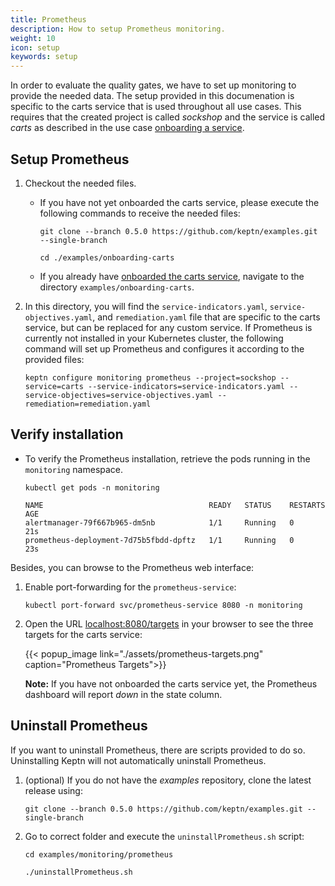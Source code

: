 ```yaml
---
title: Prometheus
description: How to setup Prometheus monitoring.
weight: 10
icon: setup
keywords: setup
---
```


In order to evaluate the quality gates, we have to set up monitoring to provide the needed data. The setup provided in this documenation is specific to the carts service that is used throughout all use cases. This requires that the created project is called *sockshop* and the service is called *carts* as described in the use case [onboarding a service](../onboard-carts-service).

## Setup Prometheus

1. Checkout the needed files.

    - If you have not yet onboarded the carts service, please execute the following commands to receive the needed files:
    
      ```console
      git clone --branch 0.5.0 https://github.com/keptn/examples.git --single-branch
      ```

      ```console 
      cd ./examples/onboarding-carts
      ```

    - If you already have [onboarded the carts service](../../usecases/onboard-carts-service/), navigate to the directory `examples/onboarding-carts`. 

1. In this directory, you will find the `service-indicators.yaml`, `service-objectives.yaml`, and `remediation.yaml` file that are specific to the carts service, but can be replaced for any custom service. If Prometheus is currently not installed in your Kubernetes cluster, the following command will set up Prometheus and configures it according to the provided files:

    ```console
    keptn configure monitoring prometheus --project=sockshop --service=carts --service-indicators=service-indicators.yaml --service-objectives=service-objectives.yaml --remediation=remediation.yaml 
    ```

## Verify installation

- To verify the Prometheus installation, retrieve the pods running in the `monitoring` namespace.

  ```console
  kubectl get pods -n monitoring
  ```

  ```console
  NAME                                     READY   STATUS    RESTARTS   AGE
  alertmanager-79f667b965-dm5nb            1/1     Running   0          21s
  prometheus-deployment-7d75b5fbdd-dpftz   1/1     Running   0          23s
  ```

Besides, you can browse to the Prometheus web interface:

1. Enable port-forwarding for the `prometheus-service`:

    ```console
    kubectl port-forward svc/prometheus-service 8080 -n monitoring
    ```

1. Open the URL [localhost:8080/targets](http://localhost:8080/targets) in your browser to see the three targets for the carts service:

    {{< popup_image link="./assets/prometheus-targets.png" caption="Prometheus Targets">}}

    **Note:** If you have not onboarded the carts service yet, the Prometheus dashboard will report _down_ in the state column.

## Uninstall Prometheus

If you want to uninstall Prometheus, there are scripts provided to do so. Uninstalling Keptn will not automatically uninstall Prometheus.

1. (optional) If you do not have the *examples* repository, clone the latest release using:

    ```console
    git clone --branch 0.5.0 https://github.com/keptn/examples.git --single-branch
    ```

1. Go to correct folder and execute the `uninstallPrometheus.sh` script:

    ```console
    cd examples/monitoring/prometheus
    ```

    ```
    ./uninstallPrometheus.sh
    ```